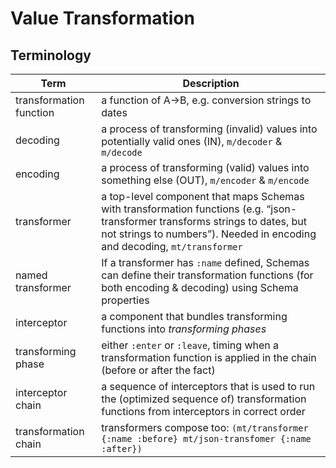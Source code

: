 # Value Transformation

## Terminology

| Term                    | Description
|-------------------------|------------
| transformation function | a function of A->B, e.g. conversion strings to dates
| decoding                | a process of transforming (invalid) values into potentially valid ones (IN), `m/decoder` & `m/decode`
| encoding                | a process of transforming (valid) values into something else (OUT), `m/encoder` & `m/encode`
| transformer             | a top-level component that maps Schemas with transformation functions (e.g. “json-transformer transforms strings to dates, but not strings to numbers”). Needed in encoding and decoding, `mt/transformer`
| named transformer       | If a transformer has `:name` defined, Schemas can define their transformation functions (for both encoding & decoding) using Schema properties
| interceptor             | a component that bundles transforming functions into *transforming phases*
| transforming phase      | either `:enter` or `:leave`, timing when a transformation function is applied in the chain (before or after the fact)
| interceptor chain       | a sequence of interceptors that is used to run the (optimized sequence of) transformation functions from interceptors in correct order
| transformation chain    | transformers compose too: `(mt/transformer {:name :before} mt/json-transfomer {:name :after})`
